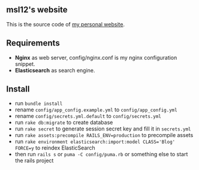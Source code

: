 ## msl12's website

This is the source code of [my personal website](http://msl12.cn).

## Requirements

* **Nginx** as web server, config/nginx.conf is my nginx configuration snippet.
* **Elasticsearch** as search engine.

## Install

* run `bundle install`
* rename `config/app_config.example.yml` to `config/app_config.yml`
* rename `config/secrets.yml.default` to `config/secrets.yml`
* run `rake db:migrate` to create database
* run `rake secret` to generate session secret key and fill it in `secrets.yml`
* run `rake assets:precompile RAILS_ENV=production` to precompile assets
* run `rake environment elasticsearch:import:model CLASS='Blog' FORCE=y` to reindex ElasticSearch
* then run `rails s` or `puma -C config/puma.rb` or something else to start the rails project